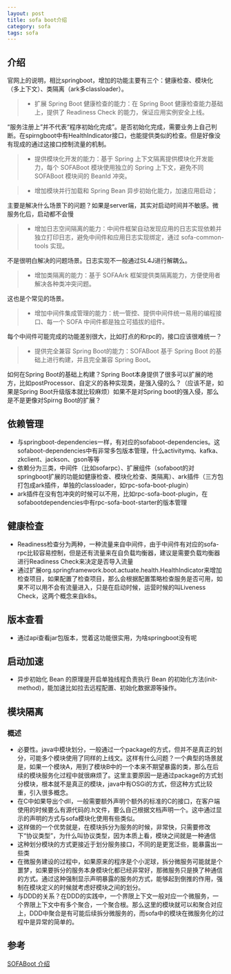 ```yaml
---
layout: post
title: sofa boot介绍
category: sofa
tags: sofa
---
```


## 介绍
官网上的说明，相比springboot，增加的功能主要有三个：健康检查、模块化（多上下文）、类隔离（ark多classloader）。

> - 扩展 Spring Boot 健康检查的能力：在 Spring Boot 健康检查能力基础上，提供了 Readiness Check 的能力，保证应用实例安全上线。

“服务注册上”并不代表“程序初始化完成”。是否初始化完成，需要业务上自己判断。在spirngboot中有HealthIndicator接口，也能提供类似的检查。但是好像没有现成的通过这接口控制流量的机制。

> - 提供模块化开发的能力：基于 Spring 上下文隔离提供模块化开发能力，每个 SOFABoot 模块使用独立的 Spring 上下文，避免不同 SOFABoot 模块间的 BeanId 冲突。

> - 增加模块并行加载和 Spring Bean 异步初始化能力，加速应用启动；

主要是解决什么场景下的问题？如果是server端，其实对启动时间并不敏感。微服务化后，启动都不会慢

> - 增加日志空间隔离的能力：中间件框架自动发现应用的日志实现依赖并独立打印日志，避免中间件和应用日志实现绑定，通过 sofa-common-tools 实现。

不是很明白解决的问题场景。日志实现不一般通过SL4J进行解耦么。

> - 增加类隔离的能力：基于 SOFAArk 框架提供类隔离能力，方便使用者解决各种类冲突问题。

这也是个常见的场景。

> - 增加中间件集成管理的能力：统一管控、提供中间件统一易用的编程接口、每一个 SOFA 中间件都是独立可插拔的组件。

每个中间件可能完成的功能差别很大，比如打点的和rpc的，接口应该很难统一？

> - 提供完全兼容 Spring Boot的能力：SOFABoot 基于 Spring Boot 的基础上进行构建，并且完全兼容 Spring Boot。

如何在Spring Boot的基础上构建？Spring Boot本身提供了很多可以扩展的地方，比如postProcessor、自定义的各种实现类，是强入侵的么？（应该不是，如果是Spring Boot升级版本就比较麻烦）如果不是对Spring boot的强入侵，那么是不是更像对Spirng Boot的扩展？

## 依赖管理
- 与springboot-dependencies一样，有对应的sofaboot-dependencies。这sofaboot-dependencies中有非常多包版本管理，什么activitymq、kafka、zkclient、jackson、gson等等
- 依赖分为三类，中间件（比如sofarpc）、扩展组件（sofaboot的对springboot扩展的功能如健康检查、模块化检查、类隔离）、ark插件（三方包打包成ark插件，单独的classloader，如rpc-sofa-boot-plugin）
- ark插件在没有包冲突的时候可以不用，比如rpc-sofa-boot-plugin，在sofabootdependencies中有rpc-sofa-boot-starter的版本管理

## 健康检查
- Readiness检查分为两种，一种流量来自中间件，由于中间件有对应的sofa-rpc比较容易控制，但是还有流量来在自负载均衡器，建议是需要负载均衡器进行Readiness Check来决定是否导入流量
- 通过扩展org.springframework.boot.actuate.health.HealthIndicator来增加检查项目，如果配置了检查项目，那么会根据配置策略检查服务是否可用，如果不可以用不会有流量进入，只是在启动时候，运营时候的叫Liveness Check，这两个概念来自k8s。

## 版本查看
- 通过api查看jar包版本，觉着这功能很实用，为啥springboot没有呢

## 启动加速
- 异步初始化 Bean 的原理是开启单独线程负责执行 Bean 的初始化方法(init-method)，能加速比如拉去远程配置、初始化数据源等操作。

## 模块隔离

### 概述
- 必要性。java中模块划分，一般通过一个package的方式，但并不是真正的划分，可能多个模块使用了同样的上线文。这样有什么问题？一个典型的场景就是，如果一个模块A，用到了模块B中的一个本来不期望暴露的类，那么在后续的模块服务化过程中就很麻烦了。这里主要原因一是通过package的方式划分模块，根本就不是真正的模块，java中有OSGi的方式，但这种方式比较重，引入很多概念。
- 在C中如果导出个dll，一般需要额外声明个额外的标准的C的接口，在客户端使用的时候要么有源代码的.h文件，要么自己根据文档声明一个。这中通过显示的声明的方式与sofa模块化使用有些类似。
- 这样做的一个优势就是，在模块拆分为服务的时候，非常快，只需要修改下“协议类型”，为什么叫协议类型，因为本质上看，模块之间就是一种通信
- 这种划分模块的方式更接近于划分服务接口，不同的是更宽泛些，能暴露出一些类
- 在微服务建设的过程中，如果原来的程序是个小泥球，拆分微服务可能就是个噩梦，如果要拆分的服务本身模块化都已经非常好，那微服务只是换了种通信的方式。通过这种强制显示声明暴露的服务的方式，能够起到倒推的作用，强制在模块定义的时候就考虑好模块之间的划分。
- 与DDD的关系？在DDD的实践中，一个界限上下文一般对应一个微服务，一个界限上下文中有多个聚合，一个聚合根。那么这里的模块就可以和聚合对应上，DDD中聚合是有可能后续拆分微服务的，而sofa中的模块在微服务化的过程中是异常的简单的。

## 参考
[SOFABoot 介绍
](https://www.sofastack.tech/projects/sofa-boot/overview/)






